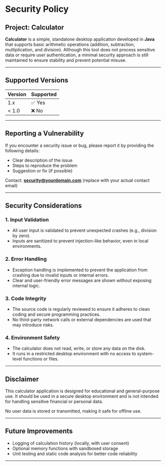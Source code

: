 # Security Policy

## Project: Calculator

**Calculator** is a simple, standalone desktop application developed in **Java** that supports basic arithmetic operations (addition, subtraction, multiplication, and division). Although this tool does not process sensitive data or require user authentication, a minimal security approach is still maintained to ensure stability and prevent potential misuse.

---

## Supported Versions

| Version | Supported |
|---------|-----------|
| 1.x     | ✅ Yes     |
| < 1.0   | ❌ No      |

---

## Reporting a Vulnerability

If you encounter a security issue or bug, please report it by providing the following details:

- Clear description of the issue
- Steps to reproduce the problem
- Suggestion or fix (if possible)

Contact: **security@yourdomain.com** (replace with your actual contact email)

---

## Security Considerations

### 1. **Input Validation**
- All user input is validated to prevent unexpected crashes (e.g., division by zero).
- Inputs are sanitized to prevent injection-like behavior, even in local environments.

### 2. **Error Handling**
- Exception handling is implemented to prevent the application from crashing due to invalid inputs or internal errors.
- Clear and user-friendly error messages are shown without exposing internal logic.

### 3. **Code Integrity**
- The source code is regularly reviewed to ensure it adheres to clean coding and secure programming practices.
- No third-party network calls or external dependencies are used that may introduce risks.

### 4. **Environment Safety**
- The calculator does not read, write, or store any data on the disk.
- It runs in a restricted desktop environment with no access to system-level functions or files.

---

## Disclaimer

This calculator application is designed for educational and general-purpose use. It should be used in a secure desktop environment and is not intended for handling sensitive financial or personal data.

No user data is stored or transmitted, making it safe for offline use.

---

## Future Improvements

- Logging of calculation history (locally, with user consent)
- Optional memory functions with sandboxed storage
- Unit testing and static code analysis for better code reliability

---
